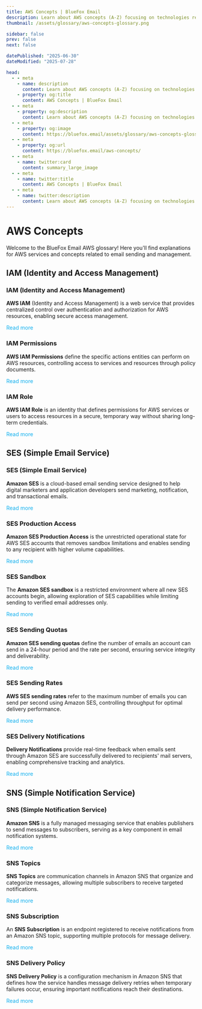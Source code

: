 ```yaml
---
title: AWS Concepts | BlueFox Email
description: Learn about AWS concepts (A-Z) focusing on technologies related to email sending.
thumbnail: /assets/glossary/aws-concepts-glossary.png

sidebar: false
prev: false
next: false

datePublished: "2025-06-30"
dateModified: "2025-07-28"

head:
  - - meta
    - name: description
      content: Learn about AWS concepts (A-Z) focusing on technologies related to email sending.
    - property: og:title
      content: AWS Concepts | BlueFox Email
  - - meta
    - property: og:description
      content: Learn about AWS concepts (A-Z) focusing on technologies related to email sending.
  - - meta
    - property: og:image
      content: https://bluefox.email/assets/glossary/aws-concepts-glossary.png
  - - meta
    - property: og:url
      content: https://bluefox.email/aws-concepts/
  - - meta
    - name: twitter:card
      content: summary_large_image
  - - meta
    - name: twitter:title
      content: AWS Concepts | BlueFox Email
  - - meta
    - name: twitter:description
      content: Learn about AWS concepts (A-Z) focusing on technologies related to email sending.
---
```


# AWS Concepts

Welcome to the BlueFox Email AWS glossary! Here you'll find explanations for AWS services and concepts related to email sending and management.


## IAM (Identity and Access Management)

### IAM (Identity and Access Management)

**AWS IAM** (Identity and Access Management) is a web service that provides centralized control over authentication and authorization for AWS resources, 
enabling secure access management.

[Read more](/aws-concepts/iam)

### IAM Permissions

**AWS IAM Permissions** define the specific actions entities can perform on AWS resources, controlling access to services and resources through policy documents.

[Read more](/aws-concepts/iam-permissions)

### IAM Role

**AWS IAM Role** is an identity that defines permissions for AWS services or users to access resources in a secure, temporary way without sharing long-term credentials.

[Read more](/aws-concepts/iam-role)

## SES (Simple Email Service)

### SES (Simple Email Service)

**Amazon SES** is a cloud-based email sending service designed to help digital marketers and application developers send marketing, notification, and transactional emails.

[Read more](/aws-concepts/ses)

### SES Production Access

**Amazon SES Production Access** is the unrestricted operational state for AWS SES accounts that removes sandbox limitations and enables sending to any recipient with higher volume capabilities.

[Read more](/aws-concepts/ses-production-access)

### SES Sandbox

The **Amazon SES sandbox** is a restricted environment where all new SES accounts begin, allowing exploration of SES capabilities while limiting sending to verified email addresses only.

[Read more](/aws-concepts/ses-sandbox)

### SES Sending Quotas

**Amazon SES sending quotas** define the number of emails an account can send in a 24-hour period and the rate per second, ensuring service integrity and deliverability.

[Read more](/aws-concepts/ses-sending-quota)

### SES Sending Rates

**AWS SES sending rates** refer to the maximum number of emails you can send per second using Amazon SES, controlling throughput for optimal delivery performance.

[Read more](/aws-concepts/ses-sending-rate)

### SES Delivery Notifications

**Delivery Notifications** provide real-time feedback when emails sent through Amazon SES are successfully delivered to recipients' mail servers, enabling comprehensive tracking and analytics.

[Read more](/aws-concepts/ses-delivery-notifications)

## SNS (Simple Notification Service)

### SNS (Simple Notification Service)

**Amazon SNS** is a fully managed messaging service that enables publishers to send messages to subscribers, serving as a key component in email notification systems.

[Read more](/aws-concepts/sns)

### SNS Topics

**SNS Topics** are communication channels in Amazon SNS that organize and categorize messages, allowing multiple subscribers to receive targeted notifications.

[Read more](/aws-concepts/sns-topics)

### SNS Subscription

An **SNS Subscription** is an endpoint registered to receive notifications from an Amazon SNS topic, supporting multiple protocols for message delivery.

[Read more](/aws-concepts/sns-subscription)

### SNS Delivery Policy

**SNS Delivery Policy** is a configuration mechanism in Amazon SNS that defines how the service handles message delivery retries when temporary failures occur, ensuring important notifications reach their destinations.

[Read more](/aws-concepts/sns-delivery-policy)

<style>
a[href^="/aws-concepts/"] {
  color: #13B0EE;
  text-decoration: none;
}

a[href^="/aws-concepts/"]:hover {
  text-decoration: underline;
  opacity: 0.9;
}
</style>
